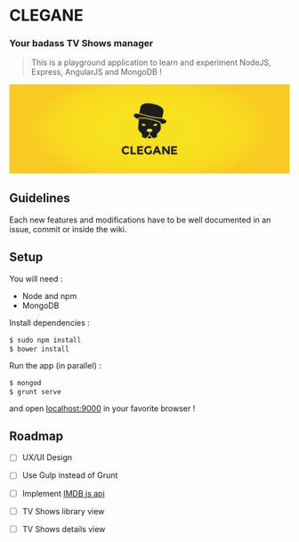 # CLEGANE
### Your badass TV Shows manager

> This is a playground application to learn and experiment NodeJS, Express, AngularJS and MongoDB !

![Clegane](clegane.jpg)

## Guidelines

Each new features and modifications have to be well documented in an issue, commit or inside the wiki.

## Setup

You will need :

- Node and npm
- MongoDB


Install dependencies :

```shell
$ sudo npm install
$ bower install
```


Run the app (in parallel) :

```shell
$ mongod
$ grunt serve
```

and open [localhost:9000](http://localhost:9000) in your favorite browser !

## Roadmap

- [ ] UX/UI Design
- [ ] Use Gulp instead of Grunt
- [ ] Implement [IMDB js api](https://github.com/worr/node-imdb-api)
- [ ] TV Shows library view
- [ ] TV Shows details view



